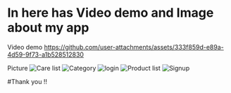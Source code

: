 # In here has Video demo and Image about my app 


Video demo 
https://github.com/user-attachments/assets/333f859d-e89a-4d59-9f73-a1b528512830

Picture 
![Care list](https://github.com/user-attachments/assets/27099ccf-3fc9-4b14-86d3-989ed273e589)
![Category](https://github.com/user-attachments/assets/9b88fcda-6fd6-4d7f-b201-828f667f898d)
![login](https://github.com/user-attachments/assets/18eba738-c623-4b40-b56e-612c027a1052)
![Product list](https://github.com/user-attachments/assets/1f17fd4d-ba16-4c33-8302-039f66c9725e)
![Signup](https://github.com/user-attachments/assets/fa907d88-c64c-4336-8e38-bbb26341ee1c)





#Thank you !!
